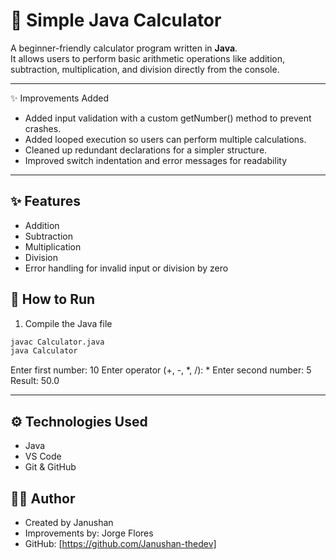 # 🧮 Simple Java Calculator
A beginner-friendly calculator program written in **Java**.  
It allows users to perform basic arithmetic operations like addition, subtraction, multiplication, and division directly from the console.

---
✨ Improvements Added
- Added input validation with a custom getNumber() method to prevent crashes.
- Added looped execution so users can perform multiple calculations.
- Cleaned up redundant declarations for a simpler structure.
- Improved switch indentation and error messages for readability

---

## ✨ Features
- Addition  
- Subtraction  
- Multiplication  
- Division  
- Error handling for invalid input or division by zero

## 🚀 How to Run

1. Compile the Java file
```bash
javac Calculator.java
java Calculator
```
Enter first number: 10
Enter operator (+, -, *, /): *
Enter second number: 5
Result: 50.0

---

## ⚙️ Technologies Used
- Java  
- VS Code  
- Git & GitHub

## 🧑‍💻 Author
- Created by Janushan 
- Improvements by: Jorge Flores 
- GitHub: [https://github.com/Janushan-thedev]






